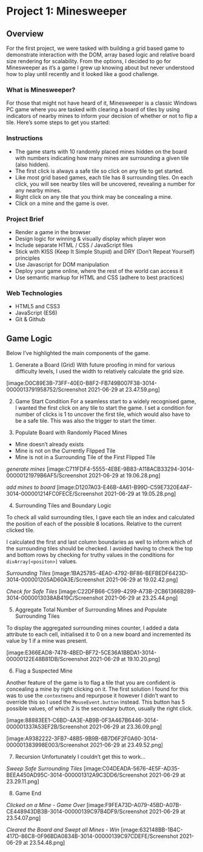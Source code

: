# Project 1: Minesweeper

## Overview
For the first project, we were tasked with building a grid based game to demonstrate interaction with the DOM, array based logic and relative board size rendering for scalability. From the options, I decided to go for Minesweeper as it’s a game I grew up knowing about but never understood how to play until recently and it looked like a good challenge.

### What is Minesweeper?
For those that might not have heard of it, Minesweeper is a classic Windows PC game where you are tasked with clearing a board of tiles by using indicators of nearby mines to inform your decision of whether or not to flip a tile. Here’s some steps to get you started:

### Instructions
* The game starts with 10 randomly placed mines hidden on the board with numbers indicating how many mines are surrounding a given tile (also hidden).  
* The first click is always a safe tile so click on any tile to get started.
* Like most grid based games, each tile has 8 surrounding tiles. On each click, you will see nearby tiles will be uncovered, revealing a number for any nearby mines.
* Right click on any tile that you think may be concealing a mine. 
* Click on a mine and the game is over.

### Project Brief
* Render a game in the browser
* Design logic for winning & visually display which player won
* Include separate HTML / CSS / JavaScript files
* Stick with KISS (Keep It Simple Stupid) and DRY (Don’t Repeat Yourself) principles
* Use Javascript for DOM manipulation
* Deploy your game online, where the rest of the world can access it
* Use semantic markup for HTML and CSS (adhere to best practices)

### Web Technologies 
* HTML5 and CSS3
* JavaScript (ES6)
* Git & Github

## Game Logic
Below I’ve highlighted the main components of the game.

1. Generate a Board (Grid)
With future proofing in mind for various difficulty levels, I used the width to relatively calculate the grid size. 

[image:D0C89E3B-73FF-40E0-B8F2-FB749B007F38-3014-0000013791958752/Screenshot 2021-06-29 at 23.47.59.png]


2. Game Start Condition
For a seamless start to a widely recognised game, I wanted the first click on any tile to start the game. 	I set a condition for number of clicks is 1 to uncover the first tile, which would also have to be a safe tile. This was also the trigger to start the timer. 

3. Populate Board with Randomly Placed Mines
* Mine doesn’t already exists
* Mine is not on the Currently Flipped Tile
* Mine is not in a Surrounding Tile of the First Flipped Tile
 
*generate mines*
[image:C711FDF4-5555-4EBE-9B83-A118ACB33294-3014-00000121979B6AF5/Screenshot 2021-06-29 at 19.06.28.png]

*add mines to board*
[image:D1207A03-E46B-4A61-B99D-C59E7320E4AF-3014-000001214FC0FECE/Screenshot 2021-06-29 at 19.05.28.png]

4. Surrounding Tiles and Boundary Logic

To check all valid surrounding tiles, I gave each tile an index and calculated the  position of each of the possible 8 locations. Relative to the current clicked tile.

I calculated the first and last column boundaries as well to inform which of the surrounding tiles should be checked. I avoided having to check the top and bottom rows by checking for truthy values in the conditions for `divArray[<positon>]` values. 

*Surrounding Tiles*
[image:1BA25785-4EA0-4792-BF86-BEFBEDF6423D-3014-000001205AD60A3E/Screenshot 2021-06-29 at 19.02.42.png]

*Check for Safe Tiles*
[image:C22DFB66-C599-4299-A73B-2CB61366B289-3014-0000013038AB419C/Screenshot 2021-06-29 at 23.25.44.png]


5. Aggregate Total Number of Surrounding Mines and Populate Surrounding Tiles

To display the aggregated surrounding mines counter, I added a data attribute to each cell, initialised it to 0 on a new board and incremented its value by 1 if a mine was present.

[image:E366EAD8-7478-4BED-BF72-5CE36A1BBDA1-3014-00000122E48B81DB/Screenshot 2021-06-29 at 19.10.20.png]

6. Flag a Suspected Mine

Another feature of the game is to flag a tile that you are confident is concealing a mine by right clicking on it. The first solution I found for this was to use the `contextmenu` and repurpose it however I didn’t want to override this so I used the `MouseEvent.button` instead.  This button has 5 possible values, of which 2 is the secondary button, usually the right click. 

[image:88883EE1-C6BD-4A3E-AB9B-0F3A467B6446-3014-000001337A53EF2B/Screenshot 2021-06-29 at 23.36.09.png]

[image:A9382222-3FB7-48B5-9B9B-6B7D6F2F0A60-3014-000001383998E003/Screenshot 2021-06-29 at 23.49.52.png]


7. Recursion
Unfortunately I couldn’t get this to work…

*Sweep Safe Surrounding Tiles*
[image:C04DEADA-5676-4E5F-AD35-BEEA450AD95C-3014-000001312A9C3DD6/Screenshot 2021-06-29 at 23.29.11.png]

8. Game End

*Clicked on a Mine - Game Over*
[image:F9FEA73D-A079-45BD-A07B-CE448943DB3B-3014-00000139C97B4DF9/Screenshot 2021-06-29 at 23.54.07.png]

*Cleared the Board and Swept all Mines - Win*
[image:632148BB-1B4C-417D-86C8-0F96BDA0834B-3014-00000139C97CDEFE/Screenshot 2021-06-29 at 23.54.48.png]
